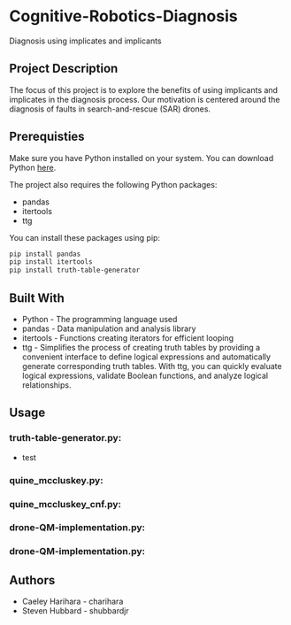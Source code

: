 # Cognitive-Robotics-Diagnosis
Diagnosis using implicates and implicants

## Project Description
The focus of this project is to explore the benefits of using implicants and implicates in the diagnosis process. Our motivation is centered around the diagnosis of faults in search-and-rescue (SAR) drones.

## Prerequisties
Make sure you have Python installed on your system. You can download Python [here](https://www.python.org/downloads/).

The project also requires the following Python packages:

* pandas
* itertools
* ttg

You can install these packages using pip:
```bash
pip install pandas
pip install itertools
pip install truth-table-generator
```
## Built With
* Python - The programming language used 
* pandas - Data manipulation and analysis library
* itertools - Functions creating iterators for efficient looping
* ttg - Simplifies the process of creating truth tables by providing a convenient interface to define logical expressions and automatically generate corresponding truth tables. With ttg, you can quickly evaluate logical expressions, validate Boolean functions, and analyze logical relationships.

## Usage
### truth-table-generator.py:
* test
### quine_mccluskey.py:
### quine_mccluskey_cnf.py:
### drone-QM-implementation.py:
### drone-QM-implementation.py:


## Authors
* Caeley Harihara - charihara
* Steven Hubbard - shubbardjr
